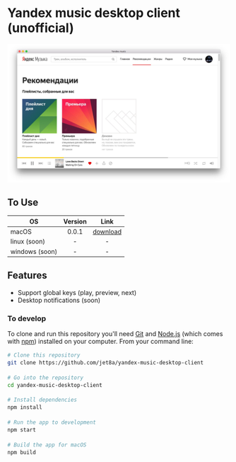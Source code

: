 # Yandex music desktop client (unofficial)

![yandex music desktop client screenshot](/screenshots/1.jpg?raw=true)

## To Use

| OS             | Version       | Link                                       |
| -------------- |:-------------:| :----------------------------------------: |
| macOS          | 0.0.1         | [download](/builds/mac/0.0.1.zip?raw=true) |
| linux (soon)   | -             | -                                          |
| windows (soon) | -             | -                                          |

## Features
* Support global keys (play, preview, next)
* Desktop notifications (soon)

### To develop

To clone and run this repository you'll need [Git](https://git-scm.com) and [Node.js](https://nodejs.org/en/download/) (which comes with [npm](http://npmjs.com)) installed on your computer. From your command line:

```bash
# Clone this repository
git clone https://github.com/jet8a/yandex-music-desktop-client

# Go into the repository
cd yandex-music-desktop-client

# Install dependencies
npm install

# Run the app to development
npm start

# Build the app for macOS
npm build
```
